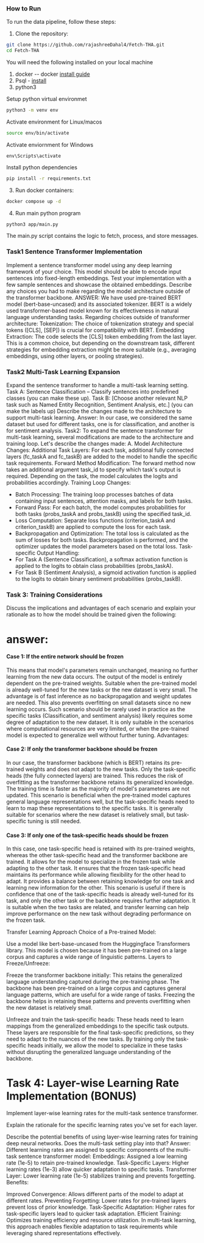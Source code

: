### How to Run
To run the data pipeline, follow these steps:

1. Clone the repository:

```bash
git clone https://github.com/rajashreeDahal4/Fetch-THA.git
cd Fetch-THA
```

You will need the following installed on your local machine
1. docker -- docker [install guide](https://docs.docker.com/get-docker/)
2. Psql - [install](https://www.postgresql.org/download/)
3. python3

Setup python virtual environmet
```bash
python3 -m venv env
```

Activate environment for Linux/macos
```bash
source env/bin/activate
```

Activate enviornment for Windows
```
env\Scripts\activate
```

Install python dependencies
```bash
pip install -r requirements.txt
```

3. Run docker containers:
```bash
docker compose up -d
```
4. Run main python program
```bash
python3 app/main.py
```
The main.py script contains the logic to  fetch, process, and store messages.



### Task1 Sentence Transformer Implementation
Implement a sentence transformer model using any deep learning framework of your choice. 
This model should be able to encode input sentences into fixed-length embeddings.
Test your implementation with a few sample sentences and showcase the obtained embeddings. 
Describe any choices you had to make regarding the model architecture outside 
of the transformer backbone.
ANSWER: We have used pre-trained BERT model (bert-base-uncased) and its associated tokenizer. 
BERT is a widely used transformer-based model known for its effectiveness in 
natural language understanding tasks.
Regarding choices outside of transformer architecture: 
Tokenization: The choice of tokenization strategy and 
special tokens ([CLS], [SEP]) is crucial for compatibility with BERT.
Embedding Extraction: The code selects the [CLS] token embedding from the last layer. 
This is a common choice, but depending on the downstream task, different strategies 
for embedding extraction might be more suitable (e.g., averaging embeddings, using other layers, 
or pooling strategies).

### Task2 Multi-Task Learning Expansion 
Expand the sentence transformer to handle a multi-task learning setting.
Task A: Sentence Classification – Classify sentences into predefined classes (you can make these up).
Task B: [Choose another relevant NLP task such as Named Entity Recognition, Sentiment Analysis, etc.] (you can make the labels up)
Describe the changes made to the architecture to support multi-task learning.
Answer:  In our case, we considered the same dataset but used for different tasks, one is for classification, and another is for sentiment analysis.
Task2: To expand the sentence transformer for multi-task learning, several modifications are made to the architecture and training loop. 
Let's describe the changes made:
A. Model Architecture Changes:
Additional Task Layers: For each task, additional fully connected layers (fc_taskA and fc_taskB) are added to the model to handle the specific task requirements.
Forward Method Modification: The forward method now takes an additional argument task_id to specify which task's output is required. Depending on the task, the model calculates the logits and probabilities accordingly.
Training Loop Changes:
* Batch Processing: The training loop processes batches of data containing input sentences, attention masks, and labels for both tasks.
* Forward Pass: For each batch, the model computes probabilities for both tasks (probs_taskA and probs_taskB) using the specified task_id.
* Loss Computation: Separate loss functions (criterion_taskA and criterion_taskB) are applied to compute the loss for each task.
* Backpropagation and Optimization: The total loss is calculated as the sum of losses for both tasks. Backpropagation is performed, and the optimizer updates the model parameters based on the total loss.
Task-specific Output Handling:
* For Task A (Sentence Classification), a softmax activation function is applied to the logits to obtain class probabilities (probs_taskA).
* For Task B (Sentiment Analysis), a sigmoid activation function is applied to the logits to obtain binary sentiment probabilities (probs_taskB).

### Task 3: Training Considerations

Discuss the implications and advantages of each scenario and explain your rationale as to how the model should be trained given the following:
# answer:
#### Case 1: If the entire network should be frozen
This means that model's parameters remain unchanged, meaning no further learning from the new data occurs.
The output of the model is entirely dependent on the pre-trained weights. Suitable when the pre-trained model is already well-tuned for the new tasks or the new dataset is very small. The advantage is of fast inference as no backpropagation and weight updates are needed. This also prevents overfitting on small datasets since no new learning occurs. Such scenario should be rarely used in practice as the specific tasks (Classification, and sentiment analysis) likely requires some degree of adaptation to the new dataset. It is only suitable in the scenarios where computational resources are very limited, or when the pre-trained model is expected to generalize well without further tuning.
Advantages:

#### Case 2: If only the transformer backbone should be frozen
In our case, the transformer backbone (which is BERT) retains its pre-trained weights and does not adapt to the new tasks. Only the task-specific heads (the fully connected layers) are trained. This reduces the risk of overfitting as the transformer backbone retains its generalized knowledge. The training time is faster as the majority of model's parameteres are not updated. This scenario is beneficial when the pre-trained model captures general language representations well, but the task-specific heads need to learn to map these representations to the specific tasks. It is generally suitable for scenarios where the new dataset is relatively small, but task-specific tuning is still needed.

#### Case 3: If only one of the task-specific heads should be frozen
In this case, one task-specific head is retained with its pre-trained weights, whereas the other task-specific head and the transformer backbone are trained. It allows for the model to specialize in the frozen task while adapting to the other task.
It ensures that the frozen task-specific head maintains its performance while allowing flexibility for the other head to adapt. It provides a balance between retaining knowledge for one task and learning new information for the other. This scenario is useful if there is confidence that one of the task-specific heads is already well-tuned for its task, and only the other task or the backbone requires further adaptation. It is suitable when the two tasks are related, and transfer learning can help improve performance on the new task without degrading performance on the frozen task.

Transfer Learning Approach
Choice of a Pre-trained Model:

Use a model like bert-base-uncased from the Huggingface Transformers library.
This model is chosen because it has been pre-trained on a large corpus and captures a wide range of linguistic patterns.
Layers to Freeze/Unfreeze:

Freeze the transformer backbone initially: This retains the generalized language understanding captured during the pre-training phase. The backbone has been pre-trained on a large corpus and captures general language patterns, which are useful for a wide range of tasks. Freezing the backbone helps in retaining these patterns and prevents overfitting when the new dataset is relatively small.

Unfreeze and train the task-specific heads: These heads need to learn mappings from the generalized embeddings to the specific task outputs. These layers are responsible for the final task-specific predictions, so they need to adapt to the nuances of the new tasks.
By training only the task-specific heads initially, we allow the model to specialize in these tasks without disrupting the generalized language understanding of the backbone.


# Task 4: Layer-wise Learning Rate Implementation (BONUS)

Implement layer-wise learning rates for the multi-task sentence transformer.

Explain the rationale for the specific learning rates you've set for each layer.

Describe the potential benefits of using layer-wise learning rates for training deep neural networks. Does the multi-task setting play into that?
Answer: Different learning rates are assigned to specific components of the multi-task sentence transformer model:
Embeddings: Assigned a low learning rate (1e-5) to retain pre-trained knowledge.
Task-Specific Layers: Higher learning rates (1e-3) allow quicker adaptation to specific tasks.
Transformer Layer: Lower learning rate (1e-5) stabilizes training and prevents forgetting.
Benefits:

Improved Convergence: Allows different parts of the model to adapt at different rates.
Preventing Forgetting: Lower rates for pre-trained layers prevent loss of prior knowledge.
Task-Specific Adaptation: Higher rates for task-specific layers lead to quicker task adaptation.
Efficient Training: Optimizes training efficiency and resource utilization.
In multi-task learning, this approach enables flexible adaptation to task requirements while leveraging shared representations effectively.